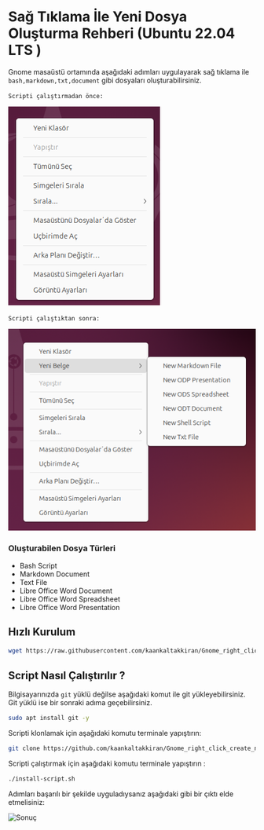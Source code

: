 # Sağ Tıklama İle Yeni Dosya Oluşturma Rehberi (Ubuntu 22.04 LTS )

Gnome masaüstü ortamında aşağıdaki adımları uygulayarak sağ tıklama ile `bash,markdown,txt,document` gibi dosyaları oluşturabilirsiniz.

`Scripti çalıştırmadan önce:`

![Önce](./image/Script-çalıştırmadan-önce.png)

`Scripti çalıştıktan sonra:`

![Sonra](./image/Script-çalıştıktan-sonra.png)

### Oluşturabilen Dosya Türleri

- Bash Script
- Markdown Document
- Text File
- Libre Office Word Document
- Libre Office Word Spreadsheet
- Libre Office Word Presentation

## Hızlı Kurulum

```bash
wget https://raw.githubusercontent.com/kaankaltakkiran/Gnome_right_click_create_new_file/main/install-script.sh -O - | bash
```

## Script Nasıl Çalıştırılır ?

Bilgisayarınızda `git` yüklü değilse aşağıdaki komut ile git yükleyebilirsiniz. Git yüklü ise bir sonraki adıma geçebilirsiniz.

```bash
sudo apt install git -y
```

Scripti klonlamak için aşağıdaki komutu terminale yapıştırın:

```bash
git clone https://github.com/kaankaltakkiran/Gnome_right_click_create_new_file.git && cd Gnome_right_click_create_new_file
```

Scripti çalıştırmak için aşağıdaki komutu terminale yapıştırın :

```bash
./install-script.sh
```

Adımları başarılı bir şekilde uyguladıysanız aşağıdaki gibi bir çıktı elde etmelisiniz:

![Sonuç](image/Script-sonuç.png)
